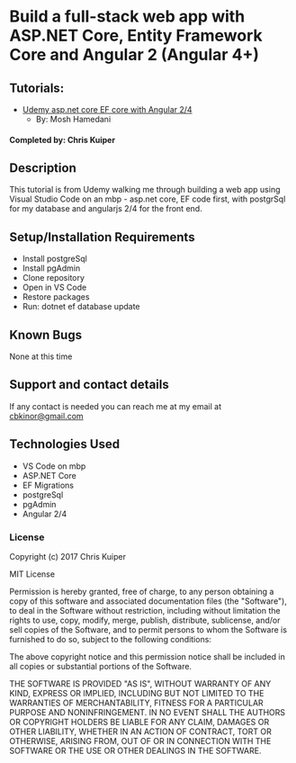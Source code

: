 # Build a full-stack web app with ASP.NET Core, Entity Framework Core and Angular 2 (Angular 4+)

## Tutorials:

* [Udemy asp.net core EF core with Angular 2/4](https://www.udemy.com/aspnet-core-angular/learn/v4/overview)
    - By: Mosh Hamedani

#### Completed by: Chris Kuiper

## Description

This tutorial is from Udemy walking me through building a web app using Visual Studio Code on an mbp - asp.net core, EF code first, with postgrSql for my database and angularjs 2/4 for the front end.

## Setup/Installation Requirements

* Install postgreSql
* Install pgAdmin
* Clone repository
* Open in VS Code
* Restore packages
* Run: dotnet ef database update

## Known Bugs

None at this time

## Support and contact details

If any contact is needed you can reach me at my email at cbkinor@gmail.com

## Technologies Used

* VS Code on mbp
* ASP.NET Core
* EF Migrations
* postgreSql
* pgAdmin
* Angular 2/4

### License

Copyright (c) 2017 Chris Kuiper

MIT License

Permission is hereby granted, free of charge, to any person obtaining a copy of this software and associated documentation files (the "Software"), to deal in the Software without restriction, including without limitation the rights to use, copy, modify, merge, publish, distribute, sublicense, and/or sell copies of the Software, and to permit persons to whom the Software is furnished to do so, subject to the following conditions:

The above copyright notice and this permission notice shall be included in all copies or substantial portions of the Software.

THE SOFTWARE IS PROVIDED "AS IS", WITHOUT WARRANTY OF ANY KIND, EXPRESS OR IMPLIED, INCLUDING BUT NOT LIMITED TO THE WARRANTIES OF MERCHANTABILITY, FITNESS FOR A PARTICULAR PURPOSE AND NONINFRINGEMENT. IN NO EVENT SHALL THE AUTHORS OR COPYRIGHT HOLDERS BE LIABLE FOR ANY CLAIM, DAMAGES OR OTHER LIABILITY, WHETHER IN AN ACTION OF CONTRACT, TORT OR OTHERWISE, ARISING FROM, OUT OF OR IN CONNECTION WITH THE SOFTWARE OR THE USE OR OTHER DEALINGS IN THE SOFTWARE.
